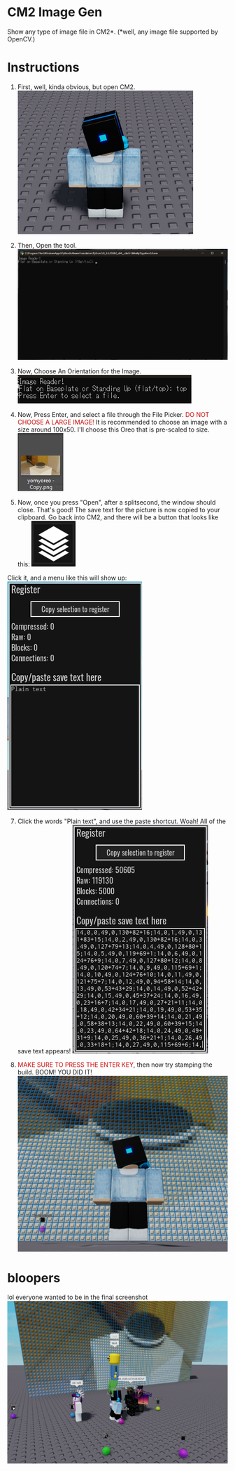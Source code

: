 # CM2 Image Gen

Show any type of image file in CM2*.
(*well, any image file supported by OpenCV.)

# Instructions

1) First, well, kinda obvious, but open CM2.
![cm2 opened](docs/cm2_opened.png)

3) Then, Open the tool.
![tool opened](docs/tool_opened.png)

4) Now, Choose An Orientation for the Image.
![image orientation](docs/orientation_picked.png)

5) Now, Press Enter, and select a file through the File Picker. <span style="color: rgb(200,10,10);">DO NOT CHOOSE A LARGE IMAGE!</span> It is recommended to choose an image with a size around 100x50. I'll choose this Oreo that is pre-scaled to size.
![pick image](docs/image_picked.png)

6) Now, once you press "Open", after a splitsecond, the window should close. That's good! The save text for the picture is now copied to your clipboard. Go back into CM2, and there will be a button that looks like this:
![register button](docs/register_button.png)

Click it, and a menu like this will show up:
![register menu](docs/register_menu.png)

7) Click the words "Plain text", and use the paste shortcut. Woah! All of the save text appears!
![register menu with text](docs/register_menu_with_text.png)

8) <span style="color: rgb(200,10,10);">MAKE SURE TO PRESS THE ENTER KEY</span>, then now try stamping the build. BOOM! YOU DID IT!
![image stamped down](docs/image_stamped_down.png)


# bloopers

lol everyone wanted to be in the final screenshot
![everyone](docs/everyone.png)

